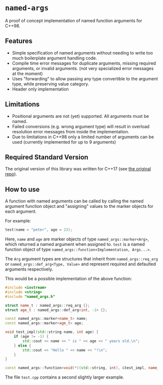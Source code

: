 # `named-args`

A proof of concept implementation of named function arguments for C++98.

## Features

- Simple specification of named arguments without needing to write too much
  boilerplate argument handling code.
- Compile time error messages for duplicate arguments, missing required
  arguments, or invalid arguments. (not very specialized error messages at the
  moment)
- Uses "forwarding" to allow passing any type convertible to the argument type,
  while preserving value category.
- Header only implementation

## Limitations

- Positional arguments are not (yet) supported. All arguments must be named.
- Failed conversions (e.g. wrong argument type) will result in overload
  resolution error messages from inside the implementation.
- Due to limitations in C++98 only a limited number of arguments can be used
  (currently implemented for up to 9 arguments)

## Required Standard Version

The original version of this library was written for C++17 (see
[the original repo](https://github.com/Ferdi265/cxx-named-args)).

## How to use

A function with named arguments can be called by calling the named argument
function object and "assigning" values to the marker objects for each argument.

For example:

```cpp
test(name = "peter", age = 23);
```

Here, `name` and `age` are marker objects of type `named_args::marker<Arg>`,
which returned a named argument when assigned to. `test` is a named function
object of type `named_args::function<Implementation, Args...>`.

The `Arg` argument types are structures that inherit from `named_args::req_arg`
or `named_args::def_arg<Type, Value>` and represent required and defaulted
arguments respectively.

This would be a possible implementation of the above function:

```cpp
#include <iostream>
#include <string>
#include "named_args.h"

struct name_t : named_args::req_arg {};
struct age_t : named_args::def_arg<int, -1> {};

const named_args::marker<name_t> name;
const named_args::marker<age_t> age;

void test_impl(std::string name, int age) {
    if (age != -1) {
        std::cout << name << " is " << age << " years old.\n";
    } else {
        std::cout << "Hello " << name << "!\n";
    }
}

const named_args::function<void(*)(std::string, int), &test_impl, name_t, age_t> test;
```

The file `test.cpp` contains a second slightly larger example.
